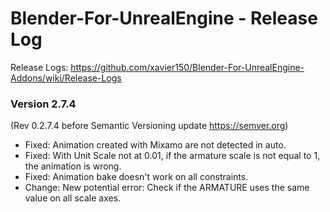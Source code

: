 # Blender-For-UnrealEngine - Release Log
Release Logs: https://github.com/xavier150/Blender-For-UnrealEngine-Addons/wiki/Release-Logs

### Version 2.7.4
(Rev 0.2.7.4 before Semantic Versioning update https://semver.org)

- Fixed: Animation created with Mixamo are not detected in auto.
- Fixed: With Unit Scale not at 0.01, if the armature scale is not equal to 1, the animation is wrong.
- Fixed: Animation bake doesn't work on all constraints.
- Change: New potential error: Check if the ARMATURE uses the same value on all scale axes.
